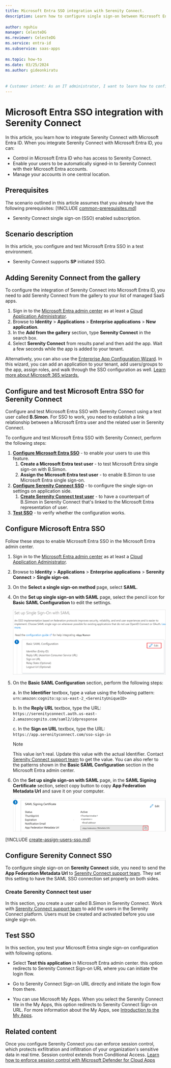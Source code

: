 ```yaml
---
title: Microsoft Entra SSO integration with Serenity Connect.
description: Learn how to configure single sign-on between Microsoft Entra ID and Serenity Connect.

author: nguhiu
manager: CelesteDG
ms.reviewer: CelesteDG
ms.service: entra-id
ms.subservice: saas-apps

ms.topic: how-to
ms.date: 03/25/2024
ms.author: gideonkiratu


# Customer intent: As an IT administrator, I want to learn how to configure single sign-on between Microsoft Entra ID and Serenity Connect so that I can control who has access to Serenity Connect, enable automatic sign-in with Microsoft Entra accounts, and manage my accounts in one central location.
---
```


# Microsoft Entra SSO integration with Serenity Connect

In this article,  you learn how to integrate Serenity Connect with Microsoft Entra ID. When you integrate Serenity Connect with Microsoft Entra ID, you can:

* Control in Microsoft Entra ID who has access to Serenity Connect.
* Enable your users to be automatically signed-in to Serenity Connect with their Microsoft Entra accounts.
* Manage your accounts in one central location.

## Prerequisites
The scenario outlined in this article assumes that you already have the following prerequisites:
[!INCLUDE [common-prerequisites.md](~/identity/saas-apps/includes/common-prerequisites.md)]
* Serenity Connect single sign-on (SSO) enabled subscription.

## Scenario description

In this article,  you configure and test Microsoft Entra SSO in a test environment.

* Serenity Connect supports **SP** initiated SSO.

## Adding Serenity Connect from the gallery

To configure the integration of Serenity Connect into Microsoft Entra ID, you need to add Serenity Connect from the gallery to your list of managed SaaS apps.

1. Sign in to the [Microsoft Entra admin center](https://entra.microsoft.com) as at least a [Cloud Application Administrator](~/identity/role-based-access-control/permissions-reference.md#cloud-application-administrator).
1. Browse to **Identity** > **Applications** > **Enterprise applications** > **New application**.
1. In the **Add from the gallery** section, type **Serenity Connect** in the search box.
1. Select **Serenity Connect** from results panel and then add the app. Wait a few seconds while the app is added to your tenant.

Alternatively, you can also use the [Enterprise App Configuration Wizard](https://portal.office.com/AdminPortal/home?Q=Docs#/azureadappintegration). In this wizard, you can add an application to your tenant, add users/groups to the app, assign roles, and walk through the SSO configuration as well. [Learn more about Microsoft 365 wizards.](/microsoft-365/admin/misc/azure-ad-setup-guides)

## Configure and test Microsoft Entra SSO for Serenity Connect

Configure and test Microsoft Entra SSO with Serenity Connect using a test user called **B.Simon**. For SSO to work, you need to establish a link relationship between a Microsoft Entra user and the related user in Serenity Connect.

To configure and test Microsoft Entra SSO with Serenity Connect, perform the following steps:

1. **[Configure Microsoft Entra SSO](#configure-microsoft-entra-sso)** - to enable your users to use this feature.
    1. **Create a Microsoft Entra test user** - to test Microsoft Entra single sign-on with B.Simon.
    1. **Assign the Microsoft Entra test user** - to enable B.Simon to use Microsoft Entra single sign-on.
1. **[Configure Serenity Connect SSO](#configure-serenity-connect-sso)** - to configure the single sign-on settings on application side.
    1. **[Create Serenity Connect test user](#create-serenity-connect-test-user)** - to have a counterpart of B.Simon in Serenity Connect that's linked to the Microsoft Entra representation of user.
1. **[Test SSO](#test-sso)** - to verify whether the configuration works.

## Configure Microsoft Entra SSO

Follow these steps to enable Microsoft Entra SSO in the Microsoft Entra admin center.

1. Sign in to the [Microsoft Entra admin center](https://entra.microsoft.com) as at least a [Cloud Application Administrator](~/identity/role-based-access-control/permissions-reference.md#cloud-application-administrator).
1. Browse to **Identity** > **Applications** > **Enterprise applications** > **Serenity Connect** > **Single sign-on**.
1. On the **Select a single sign-on method** page, select **SAML**.
1. On the **Set up single sign-on with SAML** page, select the pencil icon for **Basic SAML Configuration** to edit the settings.

   [ ![Screenshot shows how to edit Basic SAML Configuration.](common/edit-urls.png "Basic Configuration") ](common/edit-urls.png#lightbox)

1. On the **Basic SAML Configuration** section, perform the following steps:

    a. In the **Identifier** textbox, type a value using the following pattern:
    `urn:amazon:cognito:sp:us-east-2_<SerenityUniqueID>`

    b. In the **Reply URL** textbox, type the URL:
    `https://serenityconnect.auth.us-east-2.amazoncognito.com/saml2/idpresponse`

    c. In the **Sign on URL** textbox, type the URL:
	`https://app.serenityconnect.com/sso-sign-in`

	> [!NOTE]
    > This value isn't real. Update this value with the actual Identifier. Contact [Serenity Connect support team](mailto:hello@serenityconnect.com) to get the value. You can also refer to the patterns shown in the **Basic SAML Configuration** section in the Microsoft Entra admin center.

1. On the **Set up single sign-on with SAML** page, in the **SAML Signing Certificate** section, select copy button to copy **App Federation Metadata Url** and save it on your computer.

	[ ![Screenshot shows the Certificate download link.](common/copy-metadataurl.png "Certificate") ](common/copy-metadataurl.png#lightbox)

<a name='create-a-microsoft-entra-id-test-user'></a>

[!INCLUDE [create-assign-users-sso.md](~/identity/saas-apps/includes/create-assign-users-sso.md)]

## Configure Serenity Connect SSO

To configure single sign-on on **Serenity Connect** side, you need to send the **App Federation Metadata Url** to [Serenity Connect support team](mailto:hello@serenityconnect.com). They set this setting to have the SAML SSO connection set properly on both sides.

### Create Serenity Connect test user

In this section, you create a user called B.Simon in Serenity Connect. Work with [Serenity Connect support team](mailto:hello@serenityconnect.com) to add the users in the Serenity Connect platform. Users must be created and activated before you use single sign-on.

## Test SSO 

In this section, you test your Microsoft Entra single sign-on configuration with following options.
 
* Select **Test this application** in Microsoft Entra admin center. this option redirects to Serenity Connect Sign-on URL where you can initiate the login flow.
 
* Go to Serenity Connect Sign-on URL directly and initiate the login flow from there.
 
* You can use Microsoft My Apps. When you select the Serenity Connect tile in the My Apps, this option redirects to Serenity Connect Sign-on URL. For more information about the My Apps, see [Introduction to the My Apps](https://support.microsoft.com/account-billing/sign-in-and-start-apps-from-the-my-apps-portal-2f3b1bae-0e5a-4a86-a33e-876fbd2a4510).

## Related content

Once you configure Serenity Connect you can enforce session control, which protects exfiltration and infiltration of your organization's sensitive data in real time. Session control extends from Conditional Access. [Learn how to enforce session control with Microsoft Defender for Cloud Apps](/cloud-app-security/proxy-deployment-any-app)
